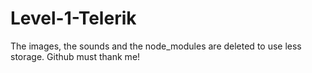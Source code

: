 # Level-1-Telerik

The images, the sounds and the node_modules are deleted to use less storage. Github must thank me!
